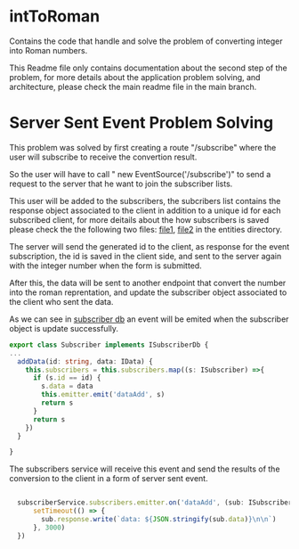 # intToRoman

Contains the code that handle and solve the problem of converting integer into
Roman numbers.

This Readme file only contains documentation about the second step of the
problem, for more details about the application problem solving, and
architecture, please check the main readme file in the main branch.

# Server Sent Event Problem Solving

This problem was solved by first creating a route "/subscribe" where the user will
subscribe to receive the convertion result.

So the user will have to call " new EventSource('/subscribe')" to send a
request to the server that he want to join the subscriber lists.

This user will be added to the subscribers, the subcribers list contains the
response object associated to the client in addition to a unique id for each
subscribed client, for more deitails about the how subscribers is saved please
check the the following two files: [file1](./entities/db/index.ts),
[file2](./entities/model/index.ts) in the entities directory.

The server will send the generated id to the client, as response for the event
subscription, the id is saved in the client side, and sent to the server again
with the integer number when the form is submitted.

After this, the data will be sent to another endpoint that 
convert the number into the roman reprentation, and update the subscriber
object associated to the client who sent the data.

As we can see in [subscriber db](./entities/db/index.ts) an event will be
emited when the subscriber object is update successfully.

```typescript
export class Subscriber implements ISubscriberDb {
...
  addData(id: string, data: IData) {
    this.subscribers = this.subscribers.map((s: ISubscriber) =>{
      if (s.id == id) {
        s.data = data
        this.emitter.emit('dataAdd', s)
        return s
      }
      return s
    })
  }

}

```

The subscribers service will receive this event and send the results of the
conversion to the client in a form of server sent event.

```typescript

  subscriberService.subscribers.emitter.on('dataAdd', (sub: ISubscriber) => {
      setTimeout(() => {
        sub.response.write(`data: ${JSON.stringify(sub.data)}\n\n`)
      }, 3000)
  })

```